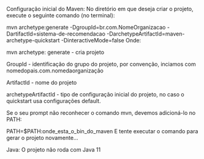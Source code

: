 Configuração inicial do Maven:
No diretório em que deseja criar o projeto, execute o seguinte comando (no terminal):

mvn archetype:generate -DgroupId=br.com.NomeOrganizacao -DartifactId=sistema-de-recomendacao -DarchetypeArtifactId=maven-archetype-quickstart -DinteractiveMode=false
Onde:

mvn archetype: generate - cria projeto

GroupId - identificação do grupo do projeto, por convenção, inciamos com nomedopais.com.nomedaorganização

ArtifactId - nome do projeto

archetypeArtifactId - tipo de configuração inicial do projeto, no caso o quickstart usa configurações default.

Se o seu prompt não reconhecer o comando mvn, devemos adicioná-lo no PATH:

PATH=$PATH:onde_esta_o_bin_do_maven
E tente executar o comando para gerar o projeto novamente...

Java: O projeto não roda com Java 11

